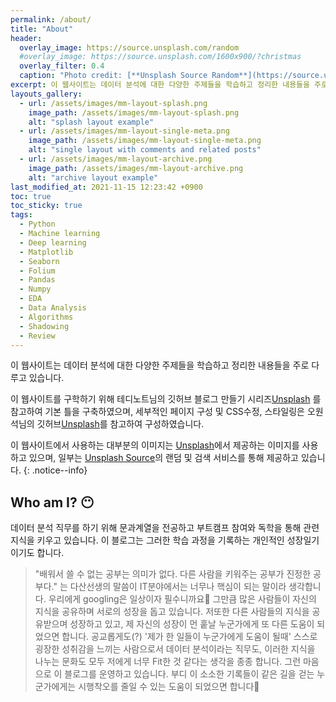 ```yaml
---
permalink: /about/
title: "About"
header:
  overlay_image: https://source.unsplash.com/random
  #overlay_image: https://source.unsplash.com/1600x900/?christmas
  overlay_filter: 0.4
  caption: "Photo credit: [**Unsplash Source Random**](https://source.unsplash.com)"
excerpt: 이 웹사이트는 데이터 분석에 대한 다양한 주제들을 학습하고 정리한 내용들을 주로 다루고 있습니다.
layouts_gallery:
  - url: /assets/images/mm-layout-splash.png
    image_path: /assets/images/mm-layout-splash.png
    alt: "splash layout example"
  - url: /assets/images/mm-layout-single-meta.png
    image_path: /assets/images/mm-layout-single-meta.png
    alt: "single layout with comments and related posts"
  - url: /assets/images/mm-layout-archive.png
    image_path: /assets/images/mm-layout-archive.png
    alt: "archive layout example"
last_modified_at: 2021-11-15 12:23:42 +0900
toc: true
toc_sticky: true
tags:
  - Python
  - Machine learning
  - Deep learning
  - Matplotlib
  - Seaborn
  - Folium
  - Pandas
  - Numpy
  - EDA
  - Data Analysis
  - Algorithms
  - Shadowing
  - Review
---
```


이 웹사이트는 데이터 분석에 대한 다양한 주제들을 학습하고 정리한 내용들을 주로 다루고 있습니다.

이 웹사이트를 구학하기 위해 테디노트님의 깃허브 블로그 만들기 시리즈<a href="https://www.youtube.com/watch?v=--MMmHbSH9k&list=PLIMb_GuNnFwfQBZQwD-vCZENL5YLDZekr">Unsplash</a> 를 참고하여 기본 틀을 구축하였으며, 세부적인 페이지 구성 및 CSS수정, 스타일링은 오원석님의 깃허브<a href="https://github.com/wonseoko/wonseoko.github.io">Unsplash</a>를 참고하여 구성하였습니다.

이 웹사이트에서 사용하는 대부분의 이미지는 <a href="https://unsplash.com">Unsplash</a>에서 
제공하는 이미지를 사용하고 있으며, 일부는 <a href="https://source.unsplash.com/">Unsplash Source</a>의 랜덤 및 검색 서비스를 통해 제공하고 있습니다.
{: .notice--info}

## Who am I? 😶

데이터 분석 직무를 하기 위해 문과계열을 전공하고 부트캠프 참여와 독학을 통해 관련 지식을 키우고 있습니다. 이 블로그는 그러한 학습 과정을 기록하는 개인적인 성장일기 이기도 합니다.

> "배워서 쓸 수 없는 공부는 의미가 없다. 다른 사람을 키워주는 공부가 진정한 공부다." 는 다산선생의 말씀이 IT분야에서는 너무나 핵심이 되는 말이라 생각합니다.
> 우리에게 googling은 일상이자 필수니까요🤣 그만큼 많은 사람들이 자신의 지식을 공유하며 서로의 성장을 돕고 있습니다. 
> 저또한 다른 사람들의 지식을 공유받으며 성장하고 있고, 제 자신의 성장이 먼 훝날 누군가에게 또 다른 도움이 되었으면 합니다.
> 공교롭게도(?) '제가 한 일들이 누군가에게 도움이 될때' 스스로 굉장한 성취감을 느끼는 사람으로서 데이터 분석이라는 직무도, 이러한 지식을 나누는 문화도 모두 저에게 너무 Fit한 것 같다는 생각을 종종 합니다.
> 그런 마음으로 이 블로그를 운영하고 있습니다. 부디 이 소소한 기록들이 같은 길을 걷는 누군가에게는 시행착오를 줄일 수 있는 도움이 되었으면 합니다🙏